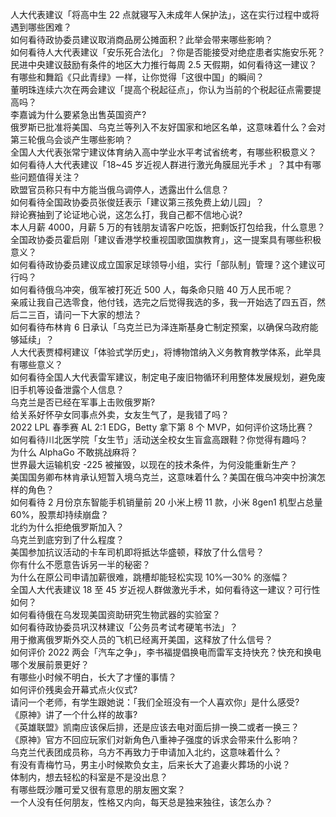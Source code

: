 人大代表建议「将高中生 22 点就寝写入未成年人保护法」，这在实行过程中或将遇到哪些困难？  
如何看待政协委员建议取消商品房公摊面积？此举会带来哪些影响？  
如何看待人大代表建议「安乐死合法化」？你是否能接受对绝症患者实施安乐死？  
民进中央建议鼓励有条件的地区大力推行每周 2.5 天假期，如何看待这一建议？  
有哪些和舞蹈《只此青绿》一样，让你觉得「这很中国」的瞬间？  
董明珠连续六次在两会建议「提高个税起征点」，你认为当前的个税起征点需要提高吗？  
李嘉诚为什么要紧急出售英国资产?  
俄罗斯已批准将美国、乌克兰等列入不友好国家和地区名单，这意味着什么？会对第三轮俄乌会谈产生哪些影响？  
全国人大代表张常宁建议体育纳入高中学业水平考试省统考，有哪些积极意义？  
如何看待人大代表建议「18~45 岁近视人群进行激光角膜屈光手术 」？其中有哪些问题值得关注？  
欧盟官员称只有中方能当俄乌调停人，透露出什么信息？  
如何看待全国政协委员张俊廷表示「建议第三孩免费上幼儿园」？  
辩论赛抽到了论证地心说，这怎么打，我自己都不信地心说?  
本人月薪 4000，月薪 5 万的有钱朋友请客户吃饭，把剩饭打包给我，什么意思？  
全国政协委员霍启刚「建议香港学校重视国歌国旗教育」，这一提案具有哪些积极意义？  
如何看待政协委员建议成立国家足球领导小组，实行「部队制」管理？这个建议可行吗？  
如何看待俄乌冲突，俄军被打死近 500 人，每条命只赔 40 万人民币呢？  
亲戚让我自己选零食，他付钱，选完之后觉得我选的多，我一开始选了四五百，然后二三百，请问一下大家的想法？  
如何看待布林肯 6 日承认「乌克兰已为泽连斯基身亡制定预案，以确保乌政府能够延续」？  
人大代表贾樟柯建议「体验式学历史」，将博物馆纳入义务教育教学体系，此举具有哪些意义？  
如何看待全国人大代表雷军建议，制定电子废旧物循环利用整体发展规划，避免废旧手机等设备泄露个人信息？  
乌克兰是否已经在军事上击败俄罗斯?  
给关系好怀孕女同事点外卖，女友生气了，是我错了吗？  
2022 LPL 春季赛 AL 2:1 EDG，Betty 拿下第 8 个 MVP，如何评价这场比赛？  
如何看待川北医学院「女生节」活动送全校女生盲盒高跟鞋？你觉得有趣吗？  
为什么 AlphaGo 不敢挑战麻将？  
世界最大运输机安 -225 被摧毁，以现在的技术条件，为何没能重新生产？  
美国国务卿布林肯承认短暂入境乌克兰，这意味着什么？美国在俄乌冲突中扮演怎样的角色？  
如何看待 2 月份京东智能手机销量前 20 小米上榜 11 款，小米 8gen1 机型占总量 60%，股票却持续崩盘？  
北约为什么拒绝俄罗斯加入？  
乌克兰到底穷到了什么程度？  
美国参加抗议活动的卡车司机即将抵达华盛顿，释放了什么信号？  
你有什么不愿意告诉另一半的秘密？  
为什么在原公司申请加薪很难，跳槽却能轻松实现 10%—30% 的涨幅？  
全国人大代表建议 18 至 45 岁近视人群做激光手术，如何看待这一建议？可行性如何？  
如何看待俄在乌发现美国资助研究生物武器的实验室？  
如何看待政协委员巩汉林建议「公务员考试考硬笔书法」？  
用于撤离俄罗斯外交人员的飞机已经离开美国，这释放了什么信号？  
如何评价 2022 两会「汽车之争」，李书福提倡换电而雷军支持快充？快充和换电哪个发展前景更好？  
有哪些小时候不明白，长大了才懂的事情？  
如何评价残奥会开幕式点火仪式?  
请问一个老师，有学生跟她说：「我们全班没有一个人喜欢你」是什么感受?  
《原神》讲了一个什么样的故事?  
《英雄联盟》凯南应该保后排，还是应该去电对面后排一换二或者一换三？  
《原神》官方不回应玩家们对新角色八重神子强度的诉求会带来什么影响？  
乌克兰代表团成员称，乌方不再致力于申请加入北约，这意味着什么？  
有没有青梅竹马，男主小时候欺负女主，后来长大了追妻火葬场的小说？  
体制内，想去轻松的科室是不是没出息？  
有哪些既沙雕可爱又很有意思的朋友圈文案？  
一个人没有任何朋友，性格又内向，每天总是独来独往，该怎么办？  
